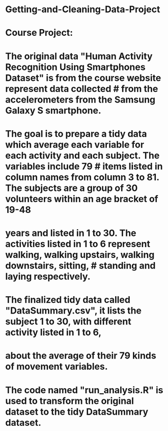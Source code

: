 # Getting-and-Cleaning-Data-Project
# Course Project:
# The original data "Human Activity Recognition Using Smartphones Dataset" is from the course website represent data collected  # from the accelerometers from the Samsung Galaxy S smartphone.
# The goal is to prepare a tidy data which average each variable for each activity and each subject. The variables include 79   # items listed in column names from column 3 to 81. The subjects are a group of 30 volunteers within an age bracket of 19-48
# years and listed in 1 to 30. The activities listed in 1 to 6 represent walking, walking upstairs, walking downstairs, sitting, # standing and laying respectively. 
# The finalized tidy data called "DataSummary.csv", it lists the subject 1 to 30, with different activity listed in 1 to 6, 
# about the average of their 79 kinds of movement variables.
# The code named "run_analysis.R" is used to transform the original dataset to the tidy DataSummary dataset.
